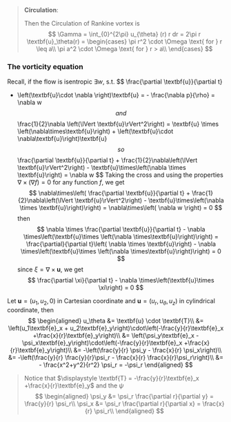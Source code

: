 

> **Circulation**:
>
> Then the Circulation of Rankine vortex is 
> $$
> \Gamma 
> = \int_{0}^{2\pi} u_{\theta} (r) r dr 
> = 2\pi r \textbf{u}_\theta(r)
> = \begin{cases}
> \pi r^2 \cdot \Omega \text{ for } r \leq a\\
> \pi a^2 \cdot \Omega \text{ for } r > a\\
> \end{cases}
> $$
>



### The vorticity equation

Recall, if the flow is isentropic $\exists w$, s.t.
$$
\frac{\partial \textbf{u}}{\partial t} 
+ \left(\textbf{u}\cdot \nabla \right)\textbf{u} 
= - \frac{\nabla p}{\rho}  = \nabla w
$$
and
$$
\frac{1}{2}\nabla \left(\lVert \textbf{u}\rVert^2\right) = \textbf{u} \times \left(\nabla\times\textbf{u}\right) + \left(\textbf{u}\cdot \nabla\textbf{u}\right)\textbf{u}
$$
so 
$$
\frac{\partial \textbf{u}}{\partial t} + \frac{1}{2}\nabla\left(\lVert \textbf{u}\rVert^2\right) - \textbf{u}\times\left(\nabla \times \textbf{u}\right) = \nabla w
$$
Taking the cross and using the properties $\nabla \times \left(\nabla f\right) = 0$ for any function $f$, we get
$$
\nabla\times\left(
\frac{\partial \textbf{u}}{\partial t} + \frac{1}{2}\nabla\left(\lVert \textbf{u}\rVert^2\right) - \textbf{u}\times\left(\nabla \times \textbf{u}\right)\right) 
= \nabla\times\left(
\nabla w
\right) = 0
$$
then
$$
\nabla \times \frac{\partial \textbf{u}}{\partial t} - \nabla \times\left(\textbf{u}\times \left(\nabla \times\textbf{u}\right)\right)
=
\frac{\partial}{\partial t}\left( \nabla \times \textbf{u}\right) - \nabla \times\left(\textbf{u}\times \left(\nabla \times\textbf{u}\right)\right)
= 0
$$
since $\xi = \nabla \times \textbf{u}$, we get
$$
\frac{\partial \xi}{\partial t} - \nabla \times\left(\textbf{u}\times \xi\right)
= 0
$$




Let $\textbf{u}=\left(u_1,u_2,0\right)$ in Cartesian coordinate and $\textbf{u} = \left(u_r, u_\theta, u_z\right)$ in cylindrical coordinate, then
$$
\begin{aligned}
u_\theta 
&= \textbf{u} \cdot \textbf{T}\\ 
&= \left(u_1\textbf{e}_x + u_2\textbf{e}_y\right)\cdot\left(-\frac{y}{r}\textbf{e}_x +\frac{x}{r}\textbf{e}_y\right)\\
&= \left(\psi_y\textbf{e}_x - \psi_x\textbf{e}_y\right)\cdot\left(-\frac{y}{r}\textbf{e}_x +\frac{x}{r}\textbf{e}_y\right)\\
&= -\left(\frac{y}{r} \psi_y - \frac{x}{r} \psi_x\right)\\
&= -\left(\frac{y}{r} \frac{y}{r}\psi_r - \frac{x}{r} \frac{x}{r}\psi_r\right)\\
&= - \frac{x^2+y^2}{r^2} \psi_r = -\psi_r
\end{aligned}
$$

> Notice that $\displaystyle \textbf{T} = -\frac{y}{r}\textbf{e}_x +\frac{x}{r}\textbf{e}_y$ and the $\psi$ 
> $$
> \begin{aligned}
> \psi_y &= \psi_r \frac{\partial r}{\partial y} = \frac{y}{r} \psi_r\\
> \psi_x &= \psi_r \frac{\partial r}{\partial x} = \frac{x}{r} \psi_r\\
> \end{aligned}
> $$
